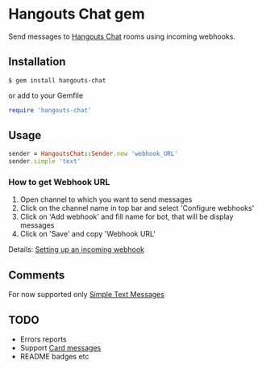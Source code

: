 # Hangouts Chat gem
Send messages to [Hangouts Chat](https://gsuite.google.com/products/chat/) rooms using incoming webhooks.

## Installation
```
$ gem install hangouts-chat
```

or add to your Gemfile

```ruby
require 'hangouts-chat'
```

## Usage
```ruby
sender = HangoutsChat::Sender.new 'webhook_URL'
sender.simple 'text'
```

### How to get Webhook URL
1. Open channel to which you want to send messages
2. Click on the channel name in top bar and select 'Configure webhooks'
3. Click on 'Add webhook' and fill name for bot, that will be display messages
4. Click on 'Save' and copy 'Webhook URL'

Details: [Setting up an incoming webhook](https://developers.google.com/hangouts/chat/how-tos/webhooks)


## Comments
For now supported only [Simple Text Messages](https://developers.google.com/hangouts/chat/reference/message-formats/basic)

## TODO
* Errors reports
* Support [Card messages](https://developers.google.com/hangouts/chat/reference/message-formats/cards)
* README badges etc
